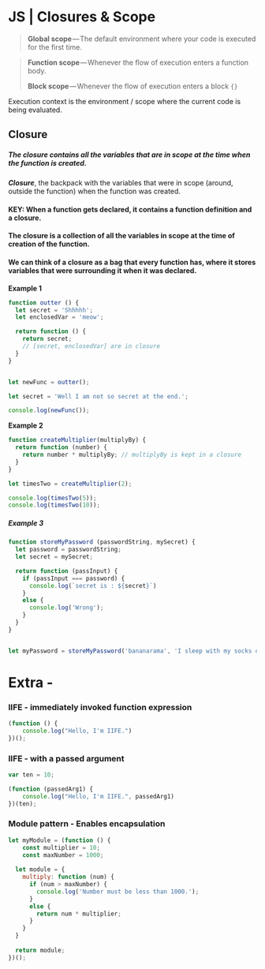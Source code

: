 # JS | Closures & Scope



> **Global scope** — The default environment where your code is executed for the first time.

> **Function scope** — Whenever the flow of execution enters a function body.
>
> **Block scope** — Whenever the flow of execution enters a block `{}`



Execution context is the environment / scope where the current code is being evaluated.



## **Closure**



##### The closure contains all the variables that are in scope at the time when the function is created.



 ***Closure***, the backpack with the variables that were in scope (around, outside the function) when the function was created.



#### KEY: When a function gets declared, it contains a function definition and a closure. 



#### The closure is a collection of all the variables in scope at the time of creation of the function.



#### We can think of a closure as a bag that every function has, where it stores variables that were surrounding it when it was declared. 



**Example 1** 

```js
function outter () {
  let secret = 'Shhhhh';
  let enclosedVar = 'meow';

  return function () {
    return secret;
    // [secret, enclosedVar] are in closure
  }  
}


let newFunc = outter();

let secret = 'Well I am not so secret at the end.';

console.log(newFunc());
```





**Example 2**

```js
function createMultiplier(multiplyBy) {
  return function (number) {
    return number * multiplyBy; // multiplyBy is kept in a closure
  }
}

let timesTwo = createMultiplier(2);

console.log(timesTwo(5));
console.log(timesTwo(10));
```







##### Example 3

```js
function storeMyPassword (passwordString, mySecret) {
  let password = passwordString;
  let secret = mySecret;

  return function (passInput) {
    if (passInput === password) {
      console.log(`secret is : ${secret}`)
    }
    else {
      console.log('Wrong');
    }
  }
}


let myPassword = storeMyPassword('bananarama', 'I sleep with my socks on!')
```











# Extra - 



### IIFE - immediately invoked function expression

```js
(function () {
    console.log("Hello, I'm IIFE.")
})();


```



### IIFE - with a passed argument

```js
var ten = 10;

(function (passedArg1) {
    console.log("Hello, I'm IIFE.", passedArg1)
})(ten);


```











### Module pattern - Enables encapsulation

```js
let myModule = (function () {
    const multiplier = 10;
  	const maxNumber = 1000;
  
  let module = {
    multiply: function (num) {
      if (num > maxNumber) {
        console.log('Number must be less than 1000.');
      }
      else {
      	return num * multiplier;
      }
    }
  }
  
  return module;
})();
```

